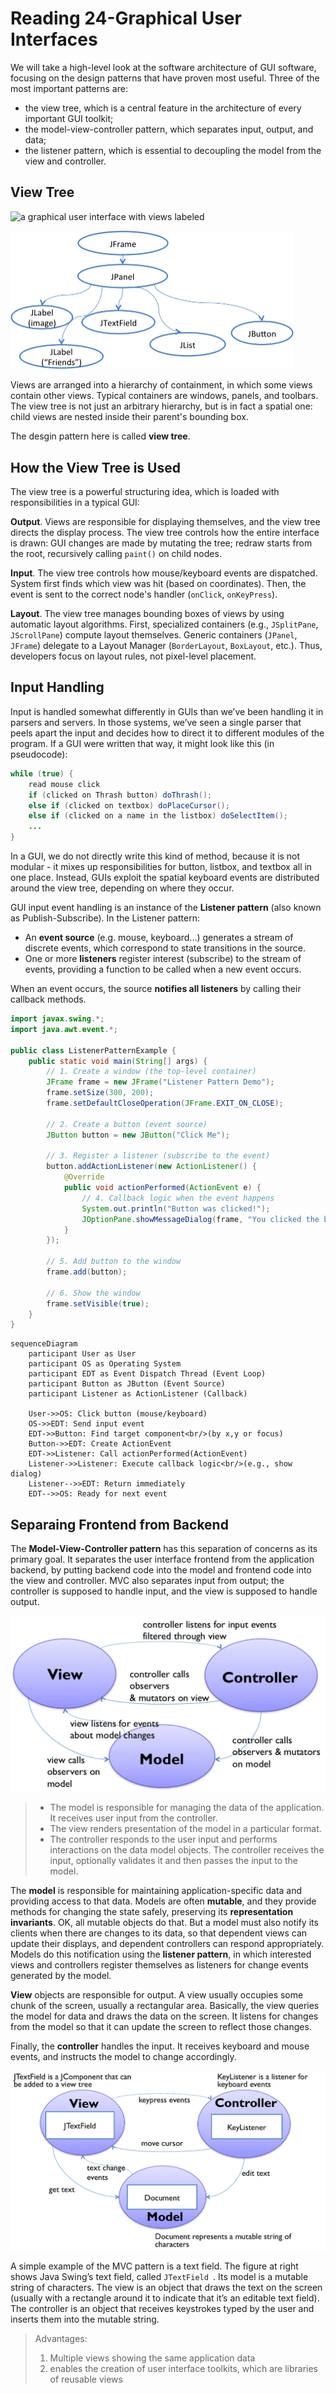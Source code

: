 # Reading 24-Graphical User Interfaces

We will take a high-level look at the software architecture of GUI software, focusing on the design patterns that have proven most useful. Three of the most important patterns are:

- the view tree, which is a central feature in the architecture of every important GUI toolkit;
- the model-view-controller pattern, which separates input, output, and data;
- the listener pattern, which is essential to decoupling the model from the view and controller.

## View Tree

![a graphical user interface with views labeled](https://ocw.mit.edu/ans7870/6/6.005/s16/classes/24-graphical-user-interfaces/figures/view-tree-screenshot.png)

<img src="assets/view-tree-snapshot.png" alt="snapshot diagram of the view tree" style="zoom:50%;" />

Views are arranged into a hierarchy of containment, in which some views contain other views. Typical containers are windows, panels, and toolbars. The view tree is not just an arbitrary hierarchy, but is in fact a spatial one: child views are nested inside their parent's bounding box.

The desgin pattern here is called **view tree**.

## How the View Tree is Used

The view tree is a powerful structuring idea, which is loaded with responsibilities in a typical GUI:

**Output**. Views are responsible for displaying themselves, and the view tree directs the display process. The view tree controls how the entire interface is drawn: GUI changes are made by mutating the tree; redraw starts from the root, recursively calling `paint()` on child nodes.

**Input**. The view tree controls how mouse/keyboard events are dispatched. System first finds which view was hit (based on coordinates). Then, the event is sent to the correct node's handler (`onClick`, `onKeyPress`).

**Layout**. The view tree manages bounding boxes of views by using automatic layout algorithms. First, specialized containers (e.g., `JSplitPane`, `JScrollPane`) compute layout themselves. Generic containers (`JPanel`, `JFrame`) delegate to a Layout Manager (`BorderLayout`, `BoxLayout`, etc.). Thus, developers focus on layout rules, not pixel-level placement.

## Input Handling

Input is handled somewhat differently in GUIs than we’ve been handling it in parsers and servers. In those systems, we’ve seen a single parser that peels apart the input and decides how to direct it to different modules of the program. If a GUI were written that way, it might look like this (in pseudocode):

```java
while (true) {
    read mouse click
    if (clicked on Thrash button) doThrash();
    else if (clicked on textbox) doPlaceCursor();
    else if (clicked on a name in the listbox) doSelectItem();
    ...
}
```

In a GUI, we do not directly write this kind of method, because it is not modular - it mixes up responsibilities for button, listbox, and textbox all in one place. Instead, GUIs exploit the spatial keyboard events are distributed around the view tree, depending on where they occur.

GUI input event handling is an instance of the **Listener pattern** (also known as Publish-Subscribe). In the Listener pattern:

- An **event source** (e.g. mouse, keyboard...) generates a stream of discrete events, which correspond to state transitions in the source.
- One or more **listeners** register interest (subscribe) to the stream of events, providing a function to be called when a new event occurs.

When an event occurs, the source **notifies all listeners** by calling their callback methods.

```java
import javax.swing.*;
import java.awt.event.*;

public class ListenerPatternExample {
    public static void main(String[] args) {
        // 1. Create a window (the top-level container)
        JFrame frame = new JFrame("Listener Pattern Demo");
        frame.setSize(300, 200);
        frame.setDefaultCloseOperation(JFrame.EXIT_ON_CLOSE);

        // 2. Create a button (event source)
        JButton button = new JButton("Click Me");

        // 3. Register a listener (subscribe to the event)
        button.addActionListener(new ActionListener() {
            @Override
            public void actionPerformed(ActionEvent e) {
                // 4. Callback logic when the event happens
                System.out.println("Button was clicked!");
                JOptionPane.showMessageDialog(frame, "You clicked the button!");
            }
        });

        // 5. Add button to the window
        frame.add(button);

        // 6. Show the window
        frame.setVisible(true);
    }
}
```

```mermaid
sequenceDiagram
    participant User as User
    participant OS as Operating System
    participant EDT as Event Dispatch Thread (Event Loop)
    participant Button as JButton (Event Source)
    participant Listener as ActionListener (Callback)

    User->>OS: Click button (mouse/keyboard)
    OS->>EDT: Send input event
    EDT->>Button: Find target component<br/>(by x,y or focus)
    Button->>EDT: Create ActionEvent
    EDT->>Listener: Call actionPerformed(ActionEvent)
    Listener->>Listener: Execute callback logic<br/>(e.g., show dialog)
    Listener-->>EDT: Return immediately
    EDT-->>OS: Ready for next event
```

## Separaing Frontend from Backend

The **Model-View-Controller pattern** has this separation of concerns as its primary goal. It separates the user interface frontend from the application backend, by putting backend code into the model and frontend code into the view and controller. MVC also separates input from output; the controller is supposed to handle input, and the view is supposed to handle output.

![Model-View-Controller pattern](assets/mvc.png)

> - The model is responsible for managing the data of the application. It receives user input from the controller.
> - The view renders presentation of the model in a particular format.
> - The controller responds to the user input and performs interactions on the data model objects. The controller receives the input, optionally validates it and then passes the input to the model.

The **model** is responsible for maintaining application-specific data and providing access to that data. Models are often **mutable**, and they provide methods for changing the state safely, preserving its **representation invariants**. OK, all mutable objects do that. But a model must also notify its clients when there are changes to its data, so that dependent views can update their displays, and dependent controllers can respond appropriately. Models do this notification using the **listener pattern**, in which interested views and controllers register themselves as listeners for change events generated by the model.

**View** objects are responsible for output. A view usually occupies some chunk of the screen, usually a rectangular area. Basically, the view queries the model for data and draws the data on the screen. It listens for changes from the model so that it can update the screen to reflect those changes.

Finally, the **controller** handles the input. It receives keyboard and mouse events, and instructs the model to change accordingly.

![Model-View-Controller pattern as shown in a JTextField](assets/mvc-textfield.png)

A simple example of the MVC pattern is a text field. The figure at right shows Java Swing’s text field, called `JTextField `. Its model is a mutable string of characters. The view is an object that draws the text on the screen (usually with a rectangle around it to indicate that it’s an editable text field). The controller is an object that receives keystrokes typed by the user and inserts them into the mutable string.

> Advantages:
>
> 1. Multiple views showing the same application data
> 2. enables the creation of user interface toolkits, which are libraries of reusable views

